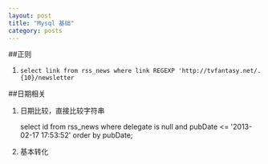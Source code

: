 ```yaml
---
layout: post
title: "Mysql 基础"
category: posts
---
```


##正则
1. `select link from rss_news where link REGEXP 'http://tvfantasy.net/.{10}/newsletter`

##日期相关
1. 日期比较，直接比较字符串

    select id from rss_news where delegate is null and pubDate <= '2013-02-17 17:53:52' order by pubDate;

2. 基本转化 

